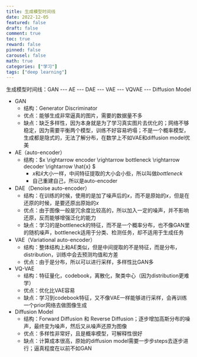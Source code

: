 ```yaml
---
title: 生成模型时间线
date: 2022-12-05
featured: false
draft: false
comment: true
toc: true
reward: false
pinned: false
carousel: false
math: true
categories: ["学习"]
tags: ["deep learning"]
---
```


生成模型时间线：GAN --- AE --- DAE --- VAE --- VQVAE --- Diffusion Model

<!--more-->

- GAN
  - 结构：Generator	Discriminator
  - 优点：能够生成非常逼真的图片，需要的数据量不多
  - 缺点：缺乏多样性，因为本身就是为了学习真实图片去优化的；网络不够稳定，因为需要平衡两个模型，训练不好容易坍塌；不是一个概率模型，生成都是隐式的，无法了解分布，在数学上不如VAE和diffusion model优美
- AE（auto-encoder）
  - 结构：$x \rightarrow encoder \rightarrow bottleneck \rightarrow decoder \rightarrow \hat{x} $
    - $x$和$\hat{x}$大小一样，中间特征提取的大小会小些，所以叫做$bottleneck$
    - 自己重建自己，所以是auto-encoder
- DAE（Denoise auto-encoder）
  - 结构：在训练的时候，使用的是加了噪声后的$x$，而不是原始的$x$，但是在还原的时候，是要还原出原始的$x$
  - 优点：由于图像一般是冗余度比较高的，所以加入一定的噪声，并不影响还原，反而能够增强泛化的能力
  - 缺点：学习的是bottleneck的特征，而不是一个概率分布，也不像GAN里的随机噪声，bottleneck适用于分类、检测任务，却不适用于生成任务
- VAE（Variational auto-encoder）
  - 结构：整体结构上和AE类似，但是中间提取的不是特征，而是分布，distribution，训练中会去预测均值和方差
  - 优点：由于是分布，所以可以进行采样，多样性比GAN多
- VQ-VAE
  - 结构：特征量化，codebook，离散化，聚类中心（因为distribution更难学）
  - 优点：优化比VAE容易
  - 缺点：学习到codebook特征，又不像VAE一样能够进行采样，会再训练一个prior网络去做图像生成
- Diffusion Model
  - 结构：Forward Diffusion 和 Reverse Diffusion；逐步增加高斯分布的噪声，最终变为噪声，然后又从噪声还原为图像
  - 优点：多样性非常好，且是概率模型，可解释性很好
  - 缺点：计算成本很高，原始的diffusion model需要一步步steps去逐步进行；逼真程度在以前不如GAN

